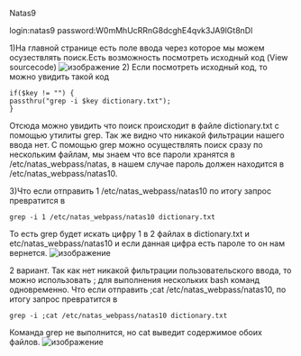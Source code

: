 Natas9


login:natas9
password:W0mMhUcRRnG8dcghE4qvk3JA9lGt8nDl


1)На главной странице есть поле ввода через которое мы можем осузествлять поиск.Есть возможность посмотреть исходный код (View sourcecode)
![изображение](https://user-images.githubusercontent.com/54982244/173111079-fd4f8945-5553-4006-836c-5f1600c1164e.png)
2) Если посмотреть исходный код, то можно увидить такой код


    if($key != "") {
    passthru("grep -i $key dictionary.txt");
    }
    
Отсюда можно увидить что поиск происходит в файле dictionary.txt с помощью утилиты grep. Так же видно что никакой фильтрации нашего ввода нет. 
С помощью grep можно осуществлять поиск сразу по нескольким файлам, мы знаем что все пароли хранятся в /etc/natas_webpass/natas<number>, в нашем 
случае пароль должен находится в /etc/natas_webpass/natas10.
  
3)Что если отправить 1 /etc/natas_webpass/natas10 по итогу запрос превратится в 
  
    grep -i 1 /etc/natas_webpass/natas10 dictionary.txt
  
То есть grep будет искать цифру 1 в 2 файлах в dictionary.txt и etc/natas_webpass/natas10 и если данная цифра есть пароле то он нам вернется.
  ![изображение](https://user-images.githubusercontent.com/54982244/173113678-dde34d61-fc23-4945-9a4c-e06927a87fef.png)

2 вариант. 
Так как нет никакой фильтрации пользовательского ввода, то можно использовать ; для выполнения нескольких bash команд одновременно.
Что если отправить ;cat /etc/natas_webpass/natas10, по итогу запрос превратится в 
  
    grep -i ;cat /etc/natas_webpass/natas10 dictionary.txt
  
Команда grep не выполнится, но cat выведит содержимое обоих файлов.
 ![изображение](https://user-images.githubusercontent.com/54982244/173114367-37bc99fd-f65a-41da-84f3-16a555e9786f.png)
